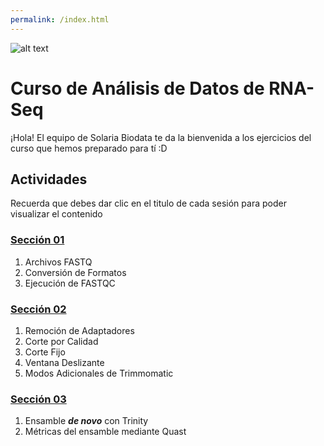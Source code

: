 ```yaml
---
permalink: /index.html
---
```

![alt text](https://solariabiodata.com.mx/images/solaria_banner.png "Soluciones de Siguiente Generación")
# Curso de Análisis de Datos de RNA-Seq

¡Hola! El equipo de Solaria Biodata te da la bienvenida a los ejercicios del curso que hemos preparado para tí :D
## Actividades
Recuerda que debes dar clic en el titulo de cada sesión para poder visualizar el contenido
### [Sección 01](sesion01.md)
  1. Archivos FASTQ
  2. Conversión de Formatos
  3. Ejecución de FASTQC

### [Sección 02](sesion02.md)
  1. Remoción de Adaptadores
  2. Corte por Calidad
  3. Corte Fijo
  4. Ventana Deslizante
  5. Modos Adicionales de Trimmomatic

### [Sección 03](sesion03.md)
  1. Ensamble ***de novo*** con Trinity
  2. Métricas del ensamble mediante Quast
  
